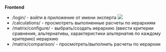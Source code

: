 **Frontend**
  * /login/ - войти в приложение от имени эксперта
    ![](https://cloud.mail.ru/home/ahp-pics/PageLogin.png)
  * /calculations/ - просмотреть выполненные расчеты по иерархиям
  * /matrix/configure/ - выбрать/создать иерархию (ввести критерии сравнения, альтернативы, характеристики альтернатив по каждому критерию) иерархию 
  * /matrix/comparison/ - просмотреть/выполнить расчеты по иерархии 

